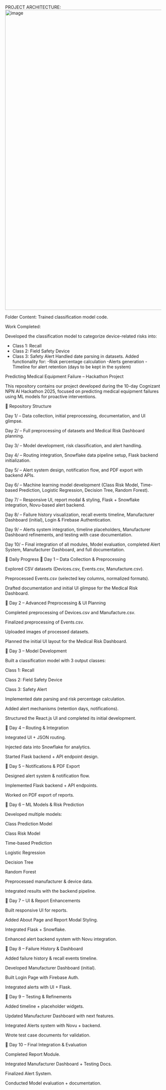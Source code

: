 PROJECT ARCHITECTURE:
<img width="2213" height="969" alt="image" src="https://github.com/user-attachments/assets/2d646901-7a6c-4217-80dd-560f170ed2a3" />

Folder Content:
Trained classification model code.

Work Completed:

Developed the classification model to categorize device-related risks into:
- Class 1: Recall
- Class 2: Field Safety Device
- Class 3: Safety Alert
Handled date parsing in datasets.
Added functionality for:
-Risk percentage calculation
-Alerts generation
-Timeline for alert retention (days to be kept in the system)


Predicting Medical Equipment Failure – Hackathon Project

This repository contains our project developed during the 10-day Cognizant NPN AI Hackathon 2025, focused on predicting medical equipment failures using ML models for proactive interventions.

📂 Repository Structure

Day 1/ – Data collection, initial preprocessing, documentation, and UI glimpse.

Day 2/ – Full preprocessing of datasets and Medical Risk Dashboard planning.

Day 3/ – Model development, risk classification, and alert handling.

Day 4/ – Routing integration, Snowflake data pipeline setup, Flask backend initialization.

Day 5/ – Alert system design, notification flow, and PDF export with backend APIs.

Day 6/ – Machine learning model development (Class Risk Model, Time-based Prediction, Logistic Regression, Decision Tree, Random Forest).

Day 7/ – Responsive UI, report modal & styling, Flask + Snowflake integration, Novu-based alert backend.

Day 8/ – Failure history visualization, recall events timeline, Manufacturer Dashboard (initial), Login & Firebase Authentication.

Day 9/ – Alerts system integration, timeline placeholders, Manufacturer Dashboard refinements, and testing with case documentation.

Day 10/ – Final integration of all modules, Model evaluation, completed Alert System, Manufacturer Dashboard, and full documentation.

📅 Daily Progress
📂 Day 1 – Data Collection & Preprocessing

Explored CSV datasets (Devices.csv, Events.csv, Manufacture.csv).

Preprocessed Events.csv (selected key columns, normalized formats).

Drafted documentation and initial UI glimpse for the Medical Risk Dashboard.

📂 Day 2 – Advanced Preprocessing & UI Planning

Completed preprocessing of Devices.csv and Manufacture.csv.

Finalized preprocessing of Events.csv.

Uploaded images of processed datasets.

Planned the initial UI layout for the Medical Risk Dashboard.

📂 Day 3 – Model Development

Built a classification model with 3 output classes:

Class 1: Recall

Class 2: Field Safety Device

Class 3: Safety Alert

Implemented date parsing and risk percentage calculation.

Added alert mechanisms (retention days, notifications).

Structured the React.js UI and completed its initial development.

📂 Day 4 – Routing & Integration

Integrated UI + JSON routing.

Injected data into Snowflake for analytics.

Started Flask backend + API endpoint design.

📂 Day 5 – Notifications & PDF Export

Designed alert system & notification flow.

Implemented Flask backend + API endpoints.

Worked on PDF export of reports.

📂 Day 6 – ML Models & Risk Prediction

Developed multiple models:

Class Prediction Model

Class Risk Model

Time-based Prediction

Logistic Regression

Decision Tree

Random Forest

Preprocessed manufacturer & device data.

Integrated results with the backend pipeline.

📂 Day 7 – UI & Report Enhancements

Built responsive UI for reports.

Added About Page and Report Modal Styling.

Integrated Flask + Snowflake.

Enhanced alert backend system with Novu integration.

📂 Day 8 – Failure History & Dashboard

Added failure history & recall events timeline.

Developed Manufacturer Dashboard (initial).

Built Login Page with Firebase Auth.

Integrated alerts with UI + Flask.

📂 Day 9 – Testing & Refinements

Added timeline + placeholder widgets.

Updated Manufacturer Dashboard with next features.

Integrated Alerts system with Novu + backend.

Wrote test case documents for validation.

📂 Day 10 – Final Integration & Evaluation

Completed Report Module.

Integrated Manufacturer Dashboard + Testing Docs.

Finalized Alert System.

Conducted Model evaluation + documentation.

